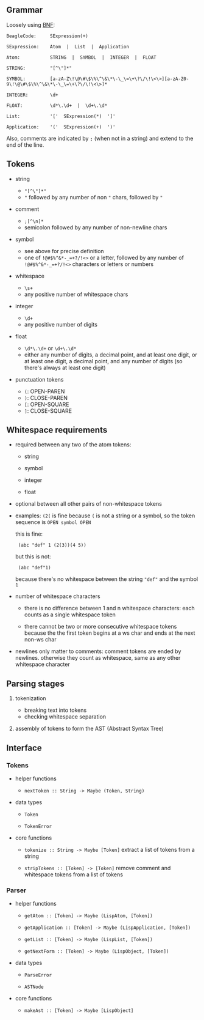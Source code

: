 
## Grammar ##

Loosely using [BNF](http://en.wikipedia.org/wiki/Backus%E2%80%93Naur_Form):

    BeagleCode:     SExpression(+)

    SExpression:    Atom  |  List  |  Application

    Atom:           STRING  |  SYMBOL  |  INTEGER  |  FLOAT

    STRING:         "[^\"]*"

    SYMBOL:         [a-zA-Z\!\@\#\$\%\^\&\*\-\_\=\+\?\/\!\<\>][a-zA-Z0-9\!\@\#\$\%\^\&\*\-\_\=\+\?\/\!\<\>]*

    INTEGER:        \d+

    FLOAT:          \d*\.\d+  |  \d+\.\d*

    List:           '['  SExpression(*)  ']'

    Application:    '('  SExpression(+)  ')'

Also, comments are indicated by `;` (when not in a string) and extend to the end of the line.


## Tokens ##

 - string  

   - `"[^\"]*"`
   - `"` followed by any number of non `"` chars, followed by `"`

 - comment 

   - `;[^\n]*`
   - semicolon followed by any number of non-newline chars

 - symbol

   - see above for precise definition
   - one of `!@#$%^&*-_=+?/!<>` or a letter, followed by any number of `!@#$%^&*-_=+?/!<>`
     characters or letters or numbers

 - whitespace

   - `\s+`
   - any positive number of whitespace chars

 - integer

   - `\d+`
   - any positive number of digits

 - float

   - `\d*\.\d+` or `\d+\.\d*`
   - either any number of digits, a decimal point, and at least one digit, or
     at least one digit, a decimal point, and any number of digits (so there's
     always at least one digit)

 - punctuation tokens

   - `(`:  OPEN-PAREN
   - `)`:  CLOSE-PAREN
   - `[`:  OPEN-SQUARE
   - `]`:  CLOSE-SQUARE


## Whitespace requirements ##

 - required between any two of the atom tokens:

   - string
 
   - symbol

   - integer

   - float

 - optional between all other pairs of non-whitespace tokens

 - examples: `(2(` is fine because `(` is not a string or
   a symbol, so the token sequence is `OPEN symbol OPEN`

   this is fine:

        (abc "def" 1 (2(3))(4 5))

   but this is not:

        (abc "def"1)

   because there's no whitespace between the string `"def"` and the symbol `1`

 - number of whitespace characters

   - there is no difference between 1 and n whitespace characters:  each counts
     as a single whitespace token

   - there cannot be two or more consecutive whitespace tokens because
     the the first token begins at a ws char and ends at the next non-ws char

 - newlines only matter to comments:  comment tokens are ended by newlines. 
   otherwise they count as whitespace, same as any other whitespace character



## Parsing stages ##

 1. tokenization
    - breaking text into tokens
    - checking whitespace separation

 2. assembly of tokens to form the AST (Abstract Syntax Tree)


## Interface ##

### Tokens ###

 - helper functions

   - `nextToken :: String -> Maybe (Token, String)`

 - data types
  
   - `Token`

   - `TokenError`

 - core functions

   - `tokenize :: String -> Maybe [Token]`
      extract a list of tokens from a string

   - `stripTokens :: [Token] -> [Token]`
      remove comment and whitespace tokens from a list of tokens
   

### Parser ###

 - helper functions
  
   - `getAtom :: [Token] -> Maybe (LispAtom, [Token])`

   - `getApplication :: [Token] -> Maybe (LispApplication, [Token])`
 
   - `getList :: [Token] -> Maybe (LispList, [Token])`

   - `getNextForm :: [Token] -> Maybe (LispObject, [Token])`

 - data types

   - `ParseError`
   
   - `ASTNode`

 - core functions

   - `makeAst :: [Token] -> Maybe [LispObject]`

